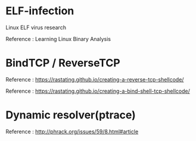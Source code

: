# ELF-infection
Linux ELF virus research

Reference : Learning Linux Binary Analysis

# BindTCP / ReverseTCP

Reference : https://rastating.github.io/creating-a-reverse-tcp-shellcode/

Reference : https://rastating.github.io/creating-a-bind-shell-tcp-shellcode/

# Dynamic resolver(ptrace)

Reference : http://phrack.org/issues/59/8.html#article

